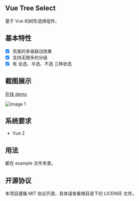 Vue Tree Select
------

基于 Vue 的树形选择组件。

## 基本特性

- [x] 完美的多级联动效果
- [x] 支持无限多的分级
- [x] 有 全选、半选、不选 三种状态

## 截图展示

[在线 demo](https://lvwenhan.com/vue-tree-select/example/)

![image 1](https://github.com/johnlui/vue-tree-select/blob/master/assets/3.jpg)

## 系统要求

* Vue 2

## 用法

都在 example 文件夹里。

## 开源协议

本项目遵循 MIT 协议开源，具体请查看根目录下的 LICENSE 文件。